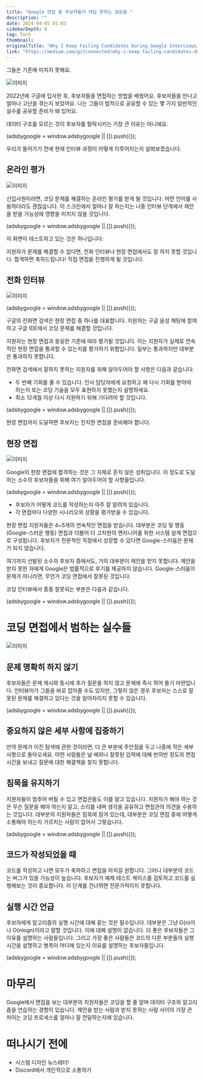 ```yaml
---
title: "Google 면접 중 후보자들이 대답 못하는 질문들 "
description: ""
date: 2024-04-05 01:03
sidebarDepth: 0
tag: Tech
thumbnail: 
originalTitle: "Why I Keep Failing Candidates During Google Interviews…"
link: "https://medium.com/gitconnected/why-i-keep-failing-candidates-during-google-interviews-dc8f865b2c19"
---
```



그들은 기준에 미치지 못해요.

![이미지](./img/WhyIKeepFailingCandidatesDuringGoogleInterviews_0.png)

2022년에 구글에 입사한 후, 후보자들을 면접하는 방법을 배웠어요. 후보자들을 만나고 얼마나 고난을 겪는지 보았어요. 나는 그들이 법적으로 공유할 수 있는 몇 가지 일반적인 실수를 공유할 준비가 돼 있어요.

데이터 구조를 모르는 것이 후보자를 탈락시키는 가장 큰 이유는 아니에요.

<!-- ui-log 수평형 -->
<ins class="adsbygoogle"
  style="display:block"
  data-ad-client="ca-pub-4877378276818686"
  data-ad-slot="9743150776"
  data-ad-format="auto"
  data-full-width-responsive="true"></ins>
<component is="script">
(adsbygoogle = window.adsbygoogle || []).push({});
</component>

우리가 들어가기 전에 현재 인터뷰 과정이 어떻게 이루어지는지 살펴보겠습니다.

## 온라인 평가

![이미지](./img/WhyIKeepFailingCandidatesDuringGoogleInterviews_1.png)

신입사원이라면, 코딩 문제를 해결하는 온라인 평가를 받게 될 것입니다. 어떤 언어를 사용하더라도 괜찮습니다. 이 스크린에서 얼마나 잘 하는지는 나중 인터뷰 단계에서 제안을 받을 가능성에 영향을 미치지 않을 것입니다.

<!-- ui-log 수평형 -->
<ins class="adsbygoogle"
  style="display:block"
  data-ad-client="ca-pub-4877378276818686"
  data-ad-slot="9743150776"
  data-ad-format="auto"
  data-full-width-responsive="true"></ins>
<component is="script">
(adsbygoogle = window.adsbygoogle || []).push({});
</component>

이 화면이 테스트하고 있는 것은 하나입니다:

지원자가 문제를 해결할 수 없다면, 전화 인터뷰나 현장 면접에서도 잘 하지 못할 것입니다. 합격하면 축하드립니다! 직접 면접을 진행하게 될 것입니다.

## 전화 인터뷰

![이미지](./img/WhyIKeepFailingCandidatesDuringGoogleInterviews_2.png)

<!-- ui-log 수평형 -->
<ins class="adsbygoogle"
  style="display:block"
  data-ad-client="ca-pub-4877378276818686"
  data-ad-slot="9743150776"
  data-ad-format="auto"
  data-full-width-responsive="true"></ins>
<component is="script">
(adsbygoogle = window.adsbygoogle || []).push({});
</component>

구글의 전화면 검색은 현장 면접 중 하나를 대표합니다. 지원자는 구글 음성 채팅에 참여하고 구글 IDE에서 코딩 문제를 해결할 것입니다.

지원자는 현장 면접과 동일한 기준에 따라 평가될 것입니다. 이는 지원자가 실제로 연속적인 현장 면접을 통과할 수 있는지를 평가하기 위함입니다. 일부는 통과하지만 대부분은 통과하지 못합니다.

전화면 검색에서 잘하지 못하는 지원자를 위해 알아두어야 할 사항은 다음과 같습니다:

- 두 번째 기회를 줄 수 있습니다. 인사 담당자에게 요청하고 왜 다시 기회를 받아야 하는지 또는 코딩 기술을 모두 표현하지 못했는지 설명하세요.
- 최소 12개월 이상 다시 지원하기 위해 기다려야 할 것입니다.

<!-- ui-log 수평형 -->
<ins class="adsbygoogle"
  style="display:block"
  data-ad-client="ca-pub-4877378276818686"
  data-ad-slot="9743150776"
  data-ad-format="auto"
  data-full-width-responsive="true"></ins>
<component is="script">
(adsbygoogle = window.adsbygoogle || []).push({});
</component>

현장 면접까지 도달하면 후보자는 진지한 면접을 준비해야 합니다.

## 현장 면접

![이미지](./img/WhyIKeepFailingCandidatesDuringGoogleInterviews_3.png)

Google의 현장 면접에 합격하는 것은 그 자체로 흔치 않은 성취입니다. 이 정도로 도달하는 소수의 후보자들을 위해 여기 알아두어야 할 사항들입니다.

<!-- ui-log 수평형 -->
<ins class="adsbygoogle"
  style="display:block"
  data-ad-client="ca-pub-4877378276818686"
  data-ad-slot="9743150776"
  data-ad-format="auto"
  data-full-width-responsive="true"></ins>
<component is="script">
(adsbygoogle = window.adsbygoogle || []).push({});
</component>

- 후보자가 어떻게 코드를 작성하는지 아주 잘 알려져 있습니다.
- 각 면접마다 다양한 시나리오와 상황을 평가받을 수 있습니다.  

현장 면접 지원자들은 4~5개의 연속적인 면접을 받습니다. 대부분은 코딩 및 행동 (Google-스러운 행동) 면접과 더불어 더 고차원의 엔지니어를 위한 시스템 설계 면접으로 구성됩니다. 후보자가 전문적인 직장에서 성장할 수 있다면 Google-스러움은 문제가 되지 않습니다.

여기까지 선발된 소수의 후보자 중에서도, 거의 대부분이 제안을 받지 못합니다. 제안을 받지 못한 자에게 Google은 법률적으로 후기를 제공하지 않습니다. Google-스러움이 문제가 아니라면, 무언가 코딩 면접에서 잘못된 것입니다.

코딩 인터뷰에서 종종 잘못되는 부분은 다음과 같습니다.

<!-- ui-log 수평형 -->
<ins class="adsbygoogle"
  style="display:block"
  data-ad-client="ca-pub-4877378276818686"
  data-ad-slot="9743150776"
  data-ad-format="auto"
  data-full-width-responsive="true"></ins>
<component is="script">
(adsbygoogle = window.adsbygoogle || []).push({});
</component>

# 코딩 면접에서 범하는 실수들

![이미지](./img/WhyIKeepFailingCandidatesDuringGoogleInterviews_4.png)

## 문제 명확히 하지 않기

후보자들은 문제 제시와 동시에 추가 질문을 하지 않고 문제에 즉시 뛰어 들기 마련입니다. 인터뷰어가 그들을 바로 잡아줄 수도 있지만, 그렇지 않은 경우 후보자는 스스로 잘못된 문제를 해결하고 있다는 것을 알아차리지 못할 수 있습니다.

<!-- ui-log 수평형 -->
<ins class="adsbygoogle"
  style="display:block"
  data-ad-client="ca-pub-4877378276818686"
  data-ad-slot="9743150776"
  data-ad-format="auto"
  data-full-width-responsive="true"></ins>
<component is="script">
(adsbygoogle = window.adsbygoogle || []).push({});
</component>

##  중요하지 않은 세부 사항에 집중하기

만약 문제가 이진 탐색에 관한 것이라면, 더 큰 부분에 주안점을 두고 나중에 작은 세부 사항으로 돌아오세요. 어떤 사람들은 널 예외나 잘못된 입력에 대해 반의반 정도의 면접 시간을 보내고 질문에 대한 해결책을 찾지 못합니다.

## 침묵을 유지하기

지원자들이 멈추어 버릴 수 있고 면접관들도 이를 알고 있습니다. 지원자가 해야 하는 것은 무슨 질문을 해야 하는지 알고, 소리를 내며 생각을 공유하고 면접관의 의견을 수용하는 것입니다. 대부분의 지원자들은 침묵에 잠겨 있는데, 대부분은 코딩 면접 중에 어떻게 소통해야 하는지 가르치는 사람이 없어서 그렇습니다.

<!-- ui-log 수평형 -->
<ins class="adsbygoogle"
  style="display:block"
  data-ad-client="ca-pub-4877378276818686"
  data-ad-slot="9743150776"
  data-ad-format="auto"
  data-full-width-responsive="true"></ins>
<component is="script">
(adsbygoogle = window.adsbygoogle || []).push({});
</component>

## 코드가 작성되었을 때

코드를 작성하고 나면 모두가 축하하고 면접을 마치길 원합니다. 그러나 대부분의 코드는 버그가 있을 가능성이 높습니다. 후보자가 예제 테스트 케이스를 검토하고 코드를 실행해보는 것이 중요합니다. 이 단계를 건너뛰면 전문가적이지 못합니다.

## 실행 시간 언급

후보자에게 알고리즘의 실행 시간에 대해 묻는 것은 필수입니다. 대부분은 그냥 O(n)이나 O(nlogn)이라고 말할 것입니다. 이에 대해 설명이 없습니다. 더 좋은 후보자들은 그 이유를 설명하는 사람들입니다. 그리고 가장 좋은 사람들은 코드의 다른 부분들의 실행 시간을 설명하고 병목이 어디에 있는지 이유를 설명하는 후보자들입니다.

<!-- ui-log 수평형 -->
<ins class="adsbygoogle"
  style="display:block"
  data-ad-client="ca-pub-4877378276818686"
  data-ad-slot="9743150776"
  data-ad-format="auto"
  data-full-width-responsive="true"></ins>
<component is="script">
(adsbygoogle = window.adsbygoogle || []).push({});
</component>

# 마무리

Google에서 면접을 보는 대부분의 지원자들은 코딩을 할 줄 알며 데이터 구조와 알고리즘을 연습하는 경향이 있습니다. 제안을 받는 사람과 받지 못하는 사람 사이의 가장 큰 차이는 코딩 프로세스를 얼마나 잘 전달하는지에 있습니다.

# 떠나시기 전에

- 시스템 디자인 뉴스레터!
- Discord에서 개인적으로 소통하기
